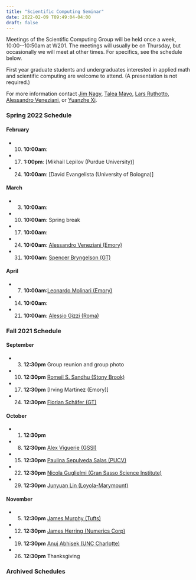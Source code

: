 ```yaml
---
title: "Scientific Computing Seminar"
date: 2022-02-09 T09:49:04-04:00
draft: false
---
```


Meetings of the Scientific Computing Group will be held once a week, 10:00--10:50am at W201. The meetings will usually be on Thursday, but occasionally we will meet at other times. For specifics, see the schedule below. 

First year graduate students and undergraduates interested in applied math and scientific computing are welcome to attend. (A presentation is not required.)

For more information contact [Jim Nagy](http://www.mathcs.emory.edu/~nagy), [Talea Mayo](https://www.taleamayo.com), [Lars Ruthotto](http://www.mathcs.emory.edu/~lruthot), [Alessandro Veneziani](http://www.mathcs.emory.edu/~ale), or [Yuanzhe Xi](http://www.math.emory.edu/~yxi26/).

### Spring 2022 Schedule

#### February
* 10. **10:00am**: 
* 17. **1:00pm**: [Mikhail Lepilov (Purdue University)]
* 24. **10:00am**: [David Evangelista (University of Bologna)]

#### March
* 3.  **10:00am**:  
* 10. **10:00am**: Spring break
* 17. **10:00am**: 
* 24. **10:00am**: [Alessandro Veneziani (Emory)](http://www.mathcs.emory.edu/~ale/)
* 31. **10:00am**: [Spencer Bryngelson (GT)](https://comp-physics.group/)


#### April
* 7. **10:00am**:[Leonardo Molinari (Emory)](https://scholar.google.com/citations?user=I8xsRG8AAAAJ)
* 14. **10:00am**:  
* 21. **10:00am**: [Alessio Gizzi (Roma)](http://www.multiphysica.it/)

### Fall 2021 Schedule

#### September
* 3. **12:30pm**  Group reunion and group photo
* 10. **12:30pm** [Romeil S. Sandhu (Stony Brook)](http://www.romeilsandhu.com)
* 17. **12:30pm** [Irving Martinez (Emory)]
* 24. **12:30pm** [Florian Schäfer (GT)](https://f-t-s.github.io)

#### October
* 1. **12:30pm** 
* 8. **12:30pm** [Alex Viguerie (GSSI)](https://www.gssi.it/people/post-doc/post-doc-maths/item/11289-viguerie-alex)
* 15. **12:30pm** [Paulina Sepulveda Salas (PUCV)](https://sites.google.com/view/ima-numerics)
* 22. **12:30pm** [Nicola Guglielmi (Gran Sasso Science Institute)](https://www.gssi.it/people/professors/lectures-maths/item/545-guglielmi-nicola)
* 29. **12:30pm** [Junyuan Lin (Loyola-Marymount)](https://sites.google.com/view/junyuanlin/home)


#### November  
* 5.  **12:30pm** [James Murphy (Tufts)](https://jmurphy.math.tufts.edu/)
* 12. **12:30pm** [James Herring (Numerics Corp)](https://www.linkedin.com/in/james-herring-73681956)
* 19. **12:30pm** [Anuj Abhisek (UNC Charlotte)](https://sites.google.com/view/anujabhishek/home)
* 26. **12:30pm** Thanksgiving

### Archived Schedules

